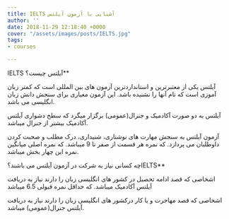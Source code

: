 ```yaml
---
title: IELTS آشنایی با آزمون آیلتس
author: ''
date: 2018-11-29 12:18:40 +0000
cover: "/assets/images/posts/IELTS.jpg"
tags:
- courses

---
```

IELTS  آیلتس چیست؟**

آیلتس یکی از معتبرترین و استانداردترین آزمون های بین المللی است که کمتر زبان آموزی است که  نام آنها را نشنیده باشد. این آزمون معیاری برای سنجش دانش زبان انگلیسی  می باشد.

آیلتس به دو صورت آکادمیک و جنرال(عمومی) برگزار میگرد که سطح دشواری آیلتس آکادمیک بیشتر از جنرال میباشد.

 آزمون آیلتس به سنجش مهارت های نوشتاری، شنیداری، درک مطلب و صحبت کردن داوطلبان می پردازد. که نمره هر قسمت از صفر تا 9 میباشد. که نمره اصلی میانگین نمره این چهار بخش میباشد.

چه کسانی نیاز به شرکت در آزمون آیلتس می باشند؟IELTS**

 اشخاصی که قصد ادامه تحصیل در کشور های انگلیسی زبان را دارند نیاز به دریافت آیلتس آکادمیک میباشد. که حداقل نمره قبولی 6.5 میباشد 

اشخاصی که قصد مهاجرت و یا کار درکشور های انگلیسی زبان را دارند نیاز به دریافت آیلتس جنرال(عمومی) میباشد.